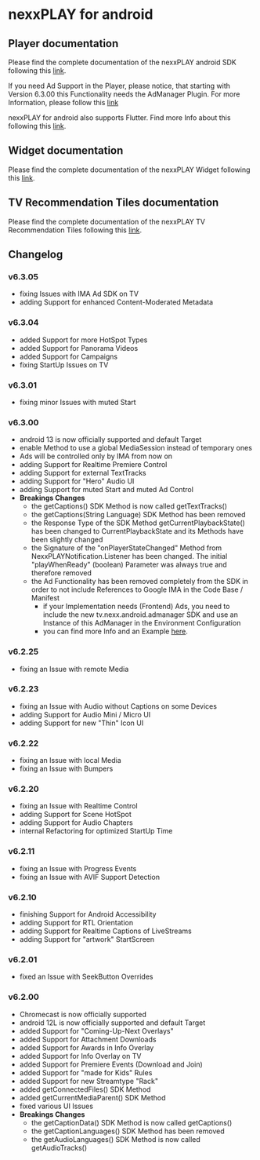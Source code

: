 # nexxPLAY for android

## Player documentation

Please find the complete documentation of the nexxPLAY android SDK following this [link](https://play.docs.nexx.cloud/native-players/nexxplay-for-android).

If you need Ad Support in the Player, please notice, that starting with Version 6.3.00 this Functionality needs the AdManager Plugin. For more Information, please follow this [link](https://play.docs.nexx.cloud/native-players/nexxplay-for-android#ad-support)

nexxPLAY for android also supports Flutter. Find more Info about this following this [link](https://play.docs.nexx.cloud/native-players/nexxplay-for-flutter).

## Widget documentation

Please find the complete documentation of the nexxPLAY Widget following this [link](https://play.docs.nexx.cloud/widgets/widgets-for-native-apps/android-widget).

## TV Recommendation Tiles documentation

Please find the complete documentation of the nexxPLAY TV Recommendation Tiles following this [link](https://play.docs.nexx.cloud/widgets/widgets-for-native-apps/androidtv-channel).


## Changelog

### v6.3.05
* fixing Issues with IMA Ad SDK on TV
* adding Support for enhanced Content-Moderated Metadata

### v6.3.04
* added Support for more HotSpot Types
* added Support for Panorama Videos
* added Support for Campaigns
* fixing StartUp Issues on TV

### v6.3.01
* fixing minor Issues with muted Start

### v6.3.00
* android 13 is now officially supported and default Target
* enable Method to use a global MediaSession instead of temporary ones
* Ads will be controlled only by IMA from now on
* adding Support for Realtime Premiere Control
* adding Support for external TextTracks
* adding Support for "Hero" Audio UI
* adding Support for muted Start and muted Ad Control
* **Breakings Changes**
  - the getCaptions() SDK Method is now called getTextTracks()
  - the getCaptions(String Language) SDK Method has been removed
  - the Response Type of the SDK Method getCurrentPlaybackState() has been changed to CurrentPlaybackState and its Methods have been slightly changed
  - the Signature of the "onPlayerStateChanged" Method from NexxPLAYNotification.Listener has been changed. The initial "playWhenReady" (boolean) Parameter was always true and therefore removed
  - the Ad Functionality has been removed completely from the SDK in order to not include References to Google IMA in the Code Base / Manifest
    - if your Implementation needs (Frontend) Ads, you need to include the new tv.nexx.android.admanager SDK and use an Instance of this AdManager in the Environment Configuration 
    - you can find more Info and an Example [here](https://play.docs.nexx.cloud/native-players/nexxplay-for-android#ad-support).

### v6.2.25
- fixing an Issue with remote Media

### v6.2.23
- fixing an Issue with Audio without Captions on some Devices
- adding Support for Audio Mini / Micro UI
- adding Support for new "Thin" Icon UI

### v6.2.22
- fixing an Issue with local Media
- fixing an Issue with Bumpers

### v6.2.20
- fixing an Issue with Realtime Control
- adding Support for Scene HotSpot
- adding Support for Audio Chapters
- internal Refactoring for optimized StartUp Time

### v6.2.11
- fixing an Issue with Progress Events
- fixing an Issue with AVIF Support Detection

### v6.2.10
* finishing Support for Android Accessibility
* adding Support for RTL Orientation
* adding Support for Realtime Captions of LiveStreams
* adding Support for "artwork" StartScreen

### v6.2.01
- fixed an Issue with SeekButton Overrides

### v6.2.00
* Chromecast is now officially supported
* android 12L is now officially supported and default Target
* added Support for "Coming-Up-Next Overlays"
* added Support for Attachment Downloads
* added Support for Awards in Info Overlay
* added Support for Info Overlay on TV
* added Support for Premiere Events (Download and Join)
* added Support for "made for Kids" Rules
* added Support for new Streamtype "Rack"
* added getConnectedFiles() SDK Method            
* added getCurrentMediaParent() SDK Method     
* fixed various UI Issues
* **Breakings Changes**
  - the getCaptionData() SDK Method is now called getCaptions()
  - the getCaptionLanguages() SDK Method has been removed
  - the getAudioLanguages() SDK Method is now called getAudioTracks()
